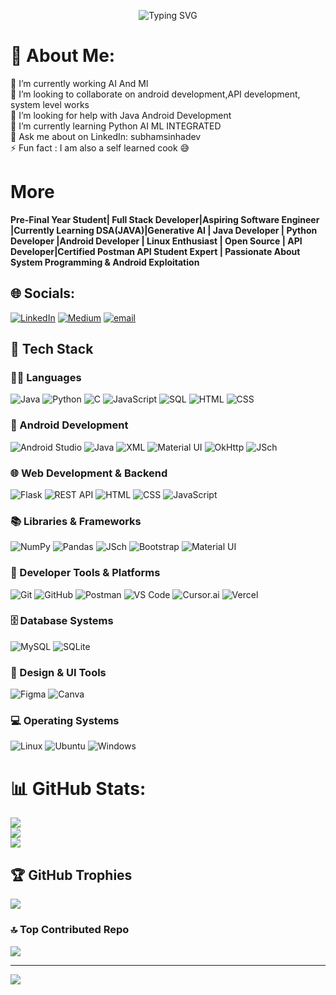 <p align="center">
  <img src="https://readme-typing-svg.herokuapp.com?font=Fira+Code&size=22&duration=3000&pause=1000&color=36BCF7&center=true&vCenter=true&width=1000&lines=🚀+Full+Stack+Developer;💻+Backend+Developer;🤖+Generative+AI+Enthusiast;☕+Java+Developer;🐍+Python+Developer;📱+Android+Developer;🐧+Linux+Enthusiast;🌐+Open+Source+Contributor;🔌+API+Developer" alt="Typing SVG" />
</p>

# 💫 About Me:
🔭 I’m currently working AI And Ml<br>👯 I’m looking to collaborate on android development,API development, system level works<br>🤝 I’m looking for help with Java Android Development<br>🌱 I’m currently learning Python AI ML INTEGRATED<br>💬 Ask me about on LinkedIn: subhamsinhadev<br>⚡ Fun fact : I am also a self learned cook 😅

# More
**Pre-Final Year Student| Full Stack Developer|Aspiring Software Engineer |Currently Learning DSA(JAVA)|Generative AI | Java Developer | Python Developer |Android Developer | Linux Enthusiast | Open Source | API Developer|Certified Postman API Student Expert |  Passionate About System Programming & Android Exploitation**

## 🌐 Socials:
[![LinkedIn](https://img.shields.io/badge/LinkedIn-%230077B5.svg?logo=linkedin&logoColor=white)](https://linkedin.com/in/subhamsinhadev) [![Medium](https://img.shields.io/badge/Medium-12100E?logo=medium&logoColor=white)](https://medium.com/@subhamsinhadev) [![email](https://img.shields.io/badge/Email-D14836?logo=gmail&logoColor=white)](mailto:subhamsinha9206@gmail.com) 

## 🚀 Tech Stack

### 🧑‍💻 Languages
![Java](https://img.shields.io/badge/Java-007396?style=for-the-badge&logo=openjdk&logoColor=white)
![Python](https://img.shields.io/badge/Python-3776AB?style=for-the-badge&logo=python&logoColor=white)
![C](https://img.shields.io/badge/C-00599C?style=for-the-badge&logo=c&logoColor=white)
![JavaScript](https://img.shields.io/badge/JavaScript-F7DF1E?style=for-the-badge&logo=javascript&logoColor=black)
![SQL](https://img.shields.io/badge/SQL-4479A1?style=for-the-badge&logo=mysql&logoColor=white)
![HTML](https://img.shields.io/badge/HTML5-E34F26?style=for-the-badge&logo=html5&logoColor=white)
![CSS](https://img.shields.io/badge/CSS3-1572B6?style=for-the-badge&logo=css3&logoColor=white)

### 📱 Android Development
![Android Studio](https://img.shields.io/badge/Android%20Studio-3DDC84?style=for-the-badge&logo=android-studio&logoColor=white)
![Java](https://img.shields.io/badge/Java-007396?style=for-the-badge&logo=java&logoColor=white)
![XML](https://img.shields.io/badge/XML-FF6600?style=for-the-badge&logo=xml&logoColor=white)
![Material UI](https://img.shields.io/badge/Material%20UI-0081CB?style=for-the-badge&logo=mui&logoColor=white)
![OkHttp](https://img.shields.io/badge/OkHttp3-000000?style=for-the-badge&logo=android&logoColor=white)
![JSch](https://img.shields.io/badge/JSch-4B8BBE?style=for-the-badge&logo=java&logoColor=white)

### 🌐 Web Development & Backend
![Flask](https://img.shields.io/badge/Flask-000000?style=for-the-badge&logo=flask&logoColor=white)
![REST API](https://img.shields.io/badge/REST-02569B?style=for-the-badge&logo=rest&logoColor=white)
![HTML](https://img.shields.io/badge/HTML5-E34F26?style=for-the-badge&logo=html5&logoColor=white)
![CSS](https://img.shields.io/badge/CSS3-1572B6?style=for-the-badge&logo=css3&logoColor=white)
![JavaScript](https://img.shields.io/badge/JavaScript-F7DF1E?style=for-the-badge&logo=javascript&logoColor=black)

### 📚 Libraries & Frameworks
![NumPy](https://img.shields.io/badge/NumPy-013243?style=for-the-badge&logo=numpy&logoColor=white)
![Pandas](https://img.shields.io/badge/Pandas-150458?style=for-the-badge&logo=pandas&logoColor=white)
![JSch](https://img.shields.io/badge/JSch-4B8BBE?style=for-the-badge&logo=java&logoColor=white)
![Bootstrap](https://img.shields.io/badge/Bootstrap-563D7C?style=for-the-badge&logo=bootstrap&logoColor=white)
![Material UI](https://img.shields.io/badge/Material%20UI-0081CB?style=for-the-badge&logo=mui&logoColor=white)

### 🧰 Developer Tools & Platforms
![Git](https://img.shields.io/badge/Git-F05032?style=for-the-badge&logo=git&logoColor=white)
![GitHub](https://img.shields.io/badge/GitHub-181717?style=for-the-badge&logo=github&logoColor=white)
![Postman](https://img.shields.io/badge/Postman-FF6C37?style=for-the-badge&logo=postman&logoColor=white)
![VS Code](https://img.shields.io/badge/VS%20Code-007ACC?style=for-the-badge&logo=visual-studio-code&logoColor=white)
![Cursor.ai](https://img.shields.io/badge/Cursor.ai-000000?style=for-the-badge&logo=github&logoColor=white)
![Vercel](https://img.shields.io/badge/Vercel-000000?style=for-the-badge&logo=vercel&logoColor=white)

### 🗄️ Database Systems
![MySQL](https://img.shields.io/badge/MySQL-4479A1?style=for-the-badge&logo=mysql&logoColor=white)
![SQLite](https://img.shields.io/badge/SQLite-003B57?style=for-the-badge&logo=sqlite&logoColor=white)

### 🎨 Design & UI Tools
![Figma](https://img.shields.io/badge/Figma-F24E1E?style=for-the-badge&logo=figma&logoColor=white)
![Canva](https://img.shields.io/badge/Canva-00C4CC?style=for-the-badge&logo=canva&logoColor=white)

### 💻 Operating Systems
![Linux](https://img.shields.io/badge/Linux-FCC624?style=for-the-badge&logo=linux&logoColor=black)
![Ubuntu](https://img.shields.io/badge/Ubuntu-E95420?style=for-the-badge&logo=ubuntu&logoColor=white)
![Windows](https://img.shields.io/badge/Windows-0078D6?style=for-the-badge&logo=windows&logoColor=white)
# 📊 GitHub Stats:
![](https://github-readme-stats.vercel.app/api?username=Subhamsinhadev&theme=dark&hide_border=false&include_all_commits=true&count_private=true)<br/>
![](https://nirzak-streak-stats.vercel.app/?user=Subhamsinhadev&theme=dark&hide_border=false)<br/>
![](https://github-readme-stats.vercel.app/api/top-langs/?username=Subhamsinhadev&theme=dark&hide_border=false&include_all_commits=true&count_private=true&layout=compact)

## 🏆 GitHub Trophies
![](https://github-profile-trophy.vercel.app/?username=Subhamsinhadev&theme=radical&no-frame=false&no-bg=false&margin-w=4)

### 🔝 Top Contributed Repo
![](https://github-contributor-stats.vercel.app/api?username=Subhamsinhadev&limit=5&theme=darcula&combine_all_yearly_contributions=true)

---
[![](https://visitcount.itsvg.in/api?id=Subhamsinhadev&icon=5&color=4)](https://visitcount.itsvg.in)

